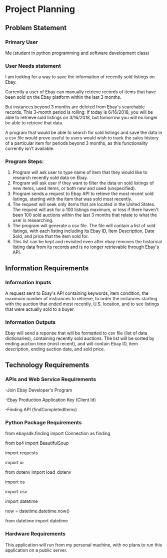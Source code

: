 # Project Planning

## Problem Statement

### Primary User
Me (student in python programming and software development class)

### User Needs statement

I am looking for a way to save the information of recently sold listings on Ebay.

Currently a user of Ebay can manually retrieve records of items
that have been sold on the Ebay platform within the last 3 months.

But instances beyond 3 months are deleted from Ebay's searchable records. This 3-month period
is rolling: If today is 6/16/2018, you will be able to retrieve sold listings on 3/16/2018, but 
tomorrow you will no longer be able to retrieve that data.

A program that would be able to search for sold listings and save the data in a 
csv file would prove useful to users would wish to track the sales history of a particular item 
for periods beyond 3 months, as this functionality currently isn't available.

### Program Steps:

1. Program will ask user to type name of item that they would like to research recently sold data on Ebay.
2. Program will ask user if they want to filter the data on sold listings of new items, used items, or both new and used (unspecified).
3. Program sends a request to Ebay API to retieve the most recent sold listings, starting with the item that was sold most recently.
4. The request will seek only items that are located in the United States. The request will ask for a 100 listings maximum, or less if there haven't been 100 sold auctions within the last 3 months that relate to what the user is researching.
5. The program will generate a csv file. The file will contain a list of sold listings, with each listing including its Ebay ID, Item Description, Date Sold, and price that the item sold for.
6. This list can be kept and revisited even after ebay removes the historical listing data from its records and is no longer retrievable through Ebay's API.

## Information Requirements

### Information Inputs

A request sent to Ebay's API containing keywords, item condition, the maximum number of instrances to retrieve, to order the instances starting with the auction that ended most recently, U.S. location, and to see listings that were actually sold to a buyer.

### Information Outputs
Ebay will send a reponse that will be formatted to csv file (list of data dictionaries), containing recently sold auctions. The list will be sorted by ending auction time (most recent), and will contain Ebay ID, item description, ending auction date, and sold price.

## Technology Requirements

### APIs and Web Service Requirements
-Join Ebay Developer's Program

-Ebay Production Application Key (Client Id)

-Finding API (findCompletedItems)

### Python Package Requirements
from ebaysdk.finding import Connection as finding

from bs4 import BeautifulSoup

import requests

import io

from dotenv import load_dotenv

import os

import csv

import datetime

now = datetime.datetime.now()

from datetime import datetime

### Hardware Requirements
This application will run from my personal machine, with no plans to run this application
on a public server.

